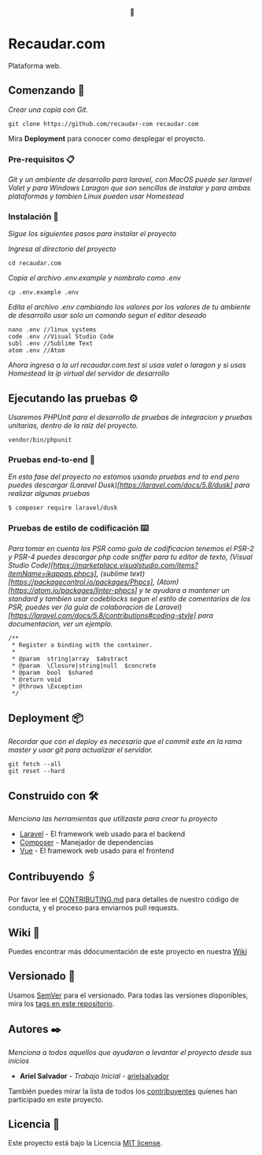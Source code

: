 <p align="center">🚀</p>

# Recaudar.com

Plataforma web.

## Comenzando 🚀

_Crear una copia con Git._

```
git clone https://github.com/recaudar-com recaudar.com
```

Mira **Deployment** para conocer como desplegar el proyecto.


### Pre-requisitos 📋

_Git y un ambiente de desarrollo para laravel, con MacOS puede ser laravel Valet y para Windows Laragon que son sencillos de instalar y para ambas plataformas y tambien Linux pueden usar Homestead_

### Instalación 🔧

_Sigue los siguientes pasos para instalar el proyecto_

_Ingresa al directorio del proyecto_

```
cd recaudar.com
```

_Copia el archivo .env.example y nombralo como .env_

```
cp .env.example .env
```

_Edita el archivo .env cambiando los valores por los valores de tu ambiente de desarrollo usar solo un comando segun el editor deseado_

```
nano .env //linux systems
code .env //Visual Studio Code
subl .env //Sublime Text
atom .env //Atom
```

_Ahora ingresa a la url recaudar.com.test si usas valet o laragon y si usas Homestead la ip virtual del servidor de desarrollo_

## Ejecutando las pruebas ⚙️

_Usaremos PHPUnit para el desarrollo de pruebas de integracion y pruebas unitarias, dentro de la raiz del proyecto._

```
vendor/bin/phpunit
```

### Pruebas end-to-end 🔩

_En esta fase del proyecto no estamos usando pruebas end to end pero puedes descargar (Laravel Dusk)[https://laravel.com/docs/5.8/dusk]  para realizar algunas pruebas_

```
$ composer require laravel/dusk
```

### Pruebas de estilo de codificación ⌨️

_Para tomar en cuenta los PSR como guia de codificacion tenemos el PSR-2 y PSR-4 puedes descargar php code sniffer para tu editor de texto, (Visual Studio Code)[https://marketplace.visualstudio.com/items?itemName=ikappas.phpcs], (sublime text) [https://packagecontrol.io/packages/Phpcs], (Atom)[https://atom.io/packages/linter-phpcs] y te ayudara a mantener un standard y tambien usar codeblocks segun el estilo de comentarios de los PSR, puedes ver (la guia de colaboracion de Laravel)[https://laravel.com/docs/5.8/contributions#coding-style] para documentacion, ver un ejemplo._

```
/**
 * Register a binding with the container.
 *
 * @param  string|array  $abstract
 * @param  \Closure|string|null  $concrete
 * @param  bool  $shared
 * @return void
 * @throws \Exception
 */
```

## Deployment 📦

_Recordar que con el deploy es necesario que el commit este en la rama master y usar git para actualizar el servidor._

```
git fetch --all
git reset --hard
```


## Construido con 🛠️

_Menciona las herramientas que utilizaste para crear tu proyecto_

* [Laravel](https://laravel.com/docs/5.8) - El framework web usado para el backend
* [Composer](https://getcomposer.org/) - Manejador de dependencias
* [Vue](https://vuejs.org/) - El framework web usado para el frontend

## Contribuyendo 🖇️

Por favor lee el [CONTRIBUTING.md](https://gist.github.com/villanuevand/xxxxxx) para detalles de nuestro código de conducta, y el proceso para enviarnos pull requests.

## Wiki 📖

Puedes encontrar más ddocumentación de este proyecto en nuestra [Wiki](https://github.com/tu/proyecto/wiki)

## Versionado 📌

Usamos [SemVer](http://semver.org/) para el versionado. Para todas las versiones disponibles, mira los [tags en este repositorio](https://github.com/tu/proyecto/tags).

## Autores ✒️

_Menciona a todos aquellos que ayudaron a levantar el proyecto desde sus inicios_

* **Ariel Salvador** - *Trabajo Inicial* - [arielsalvador](https://github.com/ArielSalvadorDev)

También puedes mirar la lista de todos los [contribuyentes](https://github.com/your/project/contributors) quíenes han participado en este proyecto. 

## Licencia 📄

Este proyecto está bajo la Licencia [MIT license](https://opensource.org/licenses/MIT).
